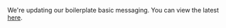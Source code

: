 We're updating our boilerplate basic messaging. You can view the latest [here](https://docs.google.com/document/d/116dOf89xP8ksnskxkdyt6fTtyvX1VhDbL-rRUeJV4fM/edit?usp=sharing).
